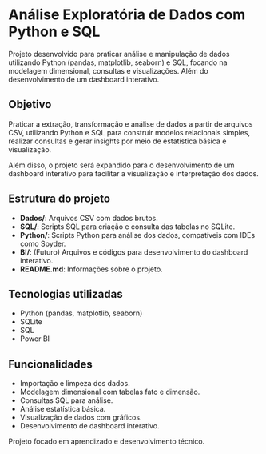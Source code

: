 # Análise Exploratória de Dados com Python e SQL

Projeto desenvolvido para praticar análise e manipulação de dados utilizando Python (pandas, matplotlib, seaborn) e SQL, focando na modelagem dimensional, consultas e visualizações. Além do desenvolvimento de um dashboard interativo.

## Objetivo

Praticar a extração, transformação e análise de dados a partir de arquivos CSV, utilizando Python e SQL para construir modelos relacionais simples, realizar consultas e gerar insights por meio de estatística básica e visualização.

Além disso, o projeto será expandido para o desenvolvimento de um dashboard interativo para facilitar a visualização e interpretação dos dados.

## Estrutura do projeto

- **Dados/**: Arquivos CSV com dados brutos.  
- **SQL/**: Scripts SQL para criação e consulta das tabelas no SQLite.  
- **Python/**: Scripts Python para análise dos dados, compatíveis com IDEs como Spyder.  
- **BI/**: (Futuro) Arquivos e códigos para desenvolvimento do dashboard interativo.  
- **README.md**: Informações sobre o projeto.

## Tecnologias utilizadas

- Python (pandas, matplotlib, seaborn)  
- SQLite  
- SQL  
- Power BI

## Funcionalidades

- Importação e limpeza dos dados.  
- Modelagem dimensional com tabelas fato e dimensão.  
- Consultas SQL para análise.  
- Análise estatística básica.  
- Visualização de dados com gráficos.  
- Desenvolvimento de dashboard interativo.



Projeto focado em aprendizado e desenvolvimento técnico.

